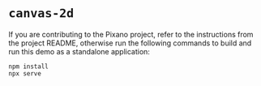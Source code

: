 # `canvas-2d`

If you are contributing to the Pixano project, refer to the instructions from the project README, otherwise run the following commands to build and run this demo as a standalone application:

```
npm install
npx serve
```